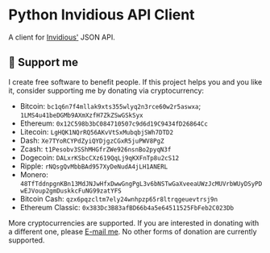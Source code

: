# Python Invidious API Client

A client for [Invidious'](https://invidious.io/) JSON API.

## 🎁 Support me

I create free software to benefit people.
If this project helps you and you like it, consider supporting me by donating via cryptocurrency:

- Bitcoin: `bc1q6n7f4mllak9xts355wlyq2n3rce60w2r5aswxa`; `1LMS4u41beDGMb9AXmXzfH7ZkZSwGSkSyx`
- Ethereum: `0x12C598b3bC084710507c9d6d19C9434fD26864Cc`
- Litecoin: `LgHQK1NQrRQ56AKvVtSxMubqbjSWh7DTD2`
- Dash: `Xe7TYoRCYPdZyiQYDjgzCGxR5juPWV8PgZ`
- Zcash: `t1Pesobv3SShMHGfrZWe926nsnBo2pyqN3f`
- Dogecoin: `DALxrKSbcCXz619QqLj9qKXFnTp8u2cS12`
- Ripple: `rNQsgQvMbbBAd957XyDeNudA4jLH1ANERL`
- Monero: `48TfTddnpgnKBn13MdJNJwHfxDwwGngPgL3v6bNSTwGaXveeaUWzJcMUVrbWUyDSyPDwEJVoup2gmDuskkcFuNG99zatYFS`
- Bitcoin Cash: `qzx6pqzcltm7ely24wnhpzp65r8ltrqgeuevtrsj9n`
- Ethereum Classic: `0x383Dc3B83afBD66b4a5e64511525FbFeb2C023Db`

More cryptocurrencies are supported. If you are interested in donating with a different one, please [E-mail me](mailto:me@kevo.link).
No other forms of donation are currently supported.
